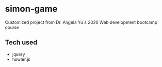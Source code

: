 # simon-game

Customized project from Dr. Angela Yu´s 2020 Web development bootcamp course

## Tech used

- jquery
- howler.js
